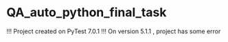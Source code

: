 # QA_auto_python_final_task

!!! Project created on PyTest 7.0.1 !!!
On version 5.1.1 , project has some error
